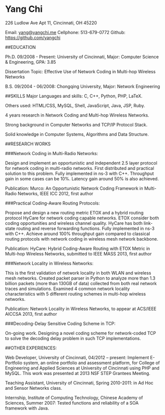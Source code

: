 Yang Chi
==============

226 Ludlow Ave Apt 11, Cincinnati, OH 45220

Email: yang@yangchi.me   Cellphone: 513-679-0772   Github: https://github.com/yangchi

##EDUCATION

Ph.D. 09/2008 - Present: University of Cincinnati, Major: Computer Science & Engineering, GPA: 3.85

Dissertation Topic: Effective Use of Network Coding in Multi-hop Wireless Networks

B.S. 09/2004 - 06/2008: Chongqing University, Major: Network Engineering 

##SKILLS
Major Languages and skills: C, C++, Python, PHP, LaTeX.

Others used: HTML/CSS, MySQL, Shell, JavaScript, Java, JSP, Ruby.

4 years research in Network Coding and Multi-hop Wireless Networks.

Strong background in Computer Networks and TCP/IP Protocol Stack.

Solid knowledge in Computer Systems, Algorithms and Data Structure.

##RESEARCH WORKS

###Network Coding in Multi-Radio Networks: 

Design and implement an opportunistic and independent 2.5 layer protocol for network coding in multi-radio networks. First distributed and practical solution to this problem. Fully implemented in ns-3 with C++. Throughput gain in some cases can be 10%. Latency gain around 50% is also achieved.

Publication: Murco: An Opportunistic Network Coding Framework in Multi-Radio Networks, IEEE ICC 2012, first author

###Practical Coding-Aware Routing Protocols:

Propose and design a new routing metric ETOX and a hybrid routing protocol HyCare for network coding capable networks. ETOX consider both coding opportunities and wireless channel quality. HyCare has both link-state routing and reverse forwarding functions. Fully implemented in ns-3 with C++. Achieve around 100% throughput gain compared to classical routing protocols with network coding in wireless mesh network backbone.

Publication: HyCare: Hybrid Coding-Aware Routing with ETOX Metric in Multi-hop Wireless Networks, submitted to IEEE MASS 2013, first author

###Network Locality in Wireless Networks:

This is the first validation of network locality in both WLAN and wireless mesh networks. Created packet parser in Python to analyze more than 1.3 billion packets (more than 130GB of data) collected from both real network traces and simulations. Examined 4 common network locality characteristics with 5 different routing schemes in multi-hop wireless networks.

Publication: Network Locality in Wireless Networks, to appear at ACS/IEEE AICCSA 2013, first author

###Decoding-Delay Sensitive Coding Scheme in TCP:

On-going work. Designing a novel coding scheme for network-coded TCP to solve the decoding delay problem in such TCP implementations.

##OTHER EXPERIENCES:

Web Developer, University of Cincinnati, 04/2012 – present: Implement E-Portfolio system, an online portfolio and assessment platform, for College of Engineering and Applied Sciences at University of Cincinnati using PHP and MySQL. This work was presented at 2013 NSF STEP Grantees Meeting.

Teaching Assistant, University of Cincinnati, Spring 2010-2011: in Ad Hoc and Sensor Networks class.

Internship, Institute of Computing Technology, Chinese Academy of Sciences, Summer 2007: Tested functions and reliability of a SOA framework with Java.
